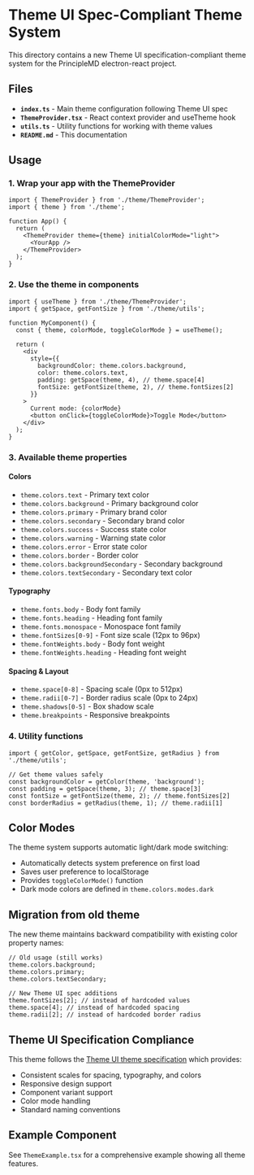 # Theme UI Spec-Compliant Theme System

This directory contains a new Theme UI specification-compliant theme system for the PrincipleMD electron-react project.

## Files

- **`index.ts`** - Main theme configuration following Theme UI spec
- **`ThemeProvider.tsx`** - React context provider and useTheme hook
- **`utils.ts`** - Utility functions for working with theme values
- **`README.md`** - This documentation

## Usage

### 1. Wrap your app with the ThemeProvider

```tsx
import { ThemeProvider } from './theme/ThemeProvider';
import { theme } from './theme';

function App() {
  return (
    <ThemeProvider theme={theme} initialColorMode="light">
      <YourApp />
    </ThemeProvider>
  );
}
```

### 2. Use the theme in components

```tsx
import { useTheme } from './theme/ThemeProvider';
import { getSpace, getFontSize } from './theme/utils';

function MyComponent() {
  const { theme, colorMode, toggleColorMode } = useTheme();

  return (
    <div
      style={{
        backgroundColor: theme.colors.background,
        color: theme.colors.text,
        padding: getSpace(theme, 4), // theme.space[4]
        fontSize: getFontSize(theme, 2), // theme.fontSizes[2]
      }}
    >
      Current mode: {colorMode}
      <button onClick={toggleColorMode}>Toggle Mode</button>
    </div>
  );
}
```

### 3. Available theme properties

#### Colors

- `theme.colors.text` - Primary text color
- `theme.colors.background` - Primary background color
- `theme.colors.primary` - Primary brand color
- `theme.colors.secondary` - Secondary brand color
- `theme.colors.success` - Success state color
- `theme.colors.warning` - Warning state color
- `theme.colors.error` - Error state color
- `theme.colors.border` - Border color
- `theme.colors.backgroundSecondary` - Secondary background
- `theme.colors.textSecondary` - Secondary text color

#### Typography

- `theme.fonts.body` - Body font family
- `theme.fonts.heading` - Heading font family
- `theme.fonts.monospace` - Monospace font family
- `theme.fontSizes[0-9]` - Font size scale (12px to 96px)
- `theme.fontWeights.body` - Body font weight
- `theme.fontWeights.heading` - Heading font weight

#### Spacing & Layout

- `theme.space[0-8]` - Spacing scale (0px to 512px)
- `theme.radii[0-7]` - Border radius scale (0px to 24px)
- `theme.shadows[0-5]` - Box shadow scale
- `theme.breakpoints` - Responsive breakpoints

### 4. Utility functions

```tsx
import { getColor, getSpace, getFontSize, getRadius } from './theme/utils';

// Get theme values safely
const backgroundColor = getColor(theme, 'background');
const padding = getSpace(theme, 3); // theme.space[3]
const fontSize = getFontSize(theme, 2); // theme.fontSizes[2]
const borderRadius = getRadius(theme, 1); // theme.radii[1]
```

## Color Modes

The theme system supports automatic light/dark mode switching:

- Automatically detects system preference on first load
- Saves user preference to localStorage
- Provides `toggleColorMode()` function
- Dark mode colors are defined in `theme.colors.modes.dark`

## Migration from old theme

The new theme maintains backward compatibility with existing color property names:

```tsx
// Old usage (still works)
theme.colors.background;
theme.colors.primary;
theme.colors.textSecondary;

// New Theme UI spec additions
theme.fontSizes[2]; // instead of hardcoded values
theme.space[4]; // instead of hardcoded spacing
theme.radii[2]; // instead of hardcoded border radius
```

## Theme UI Specification Compliance

This theme follows the [Theme UI theme specification](https://theme-ui.com/theme-spec) which provides:

- Consistent scales for spacing, typography, and colors
- Responsive design support
- Component variant support
- Color mode handling
- Standard naming conventions

## Example Component

See `ThemeExample.tsx` for a comprehensive example showing all theme features.
